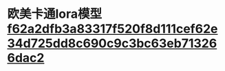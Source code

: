 # 欧美卡通lora模型[f62a2dfb3a83317f520f8d111cef62e34d725dd8c690c9c3bc63eb713266dac2](https://github.com/exo101/lora.github.io/assets/139844998/46bcad3b-0a75-45ca-94f0-e79e43854438)
